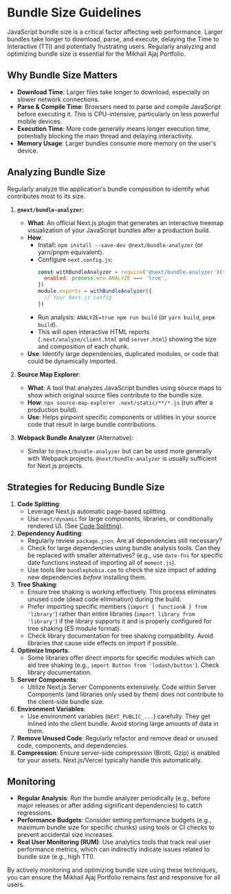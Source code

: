 # Bundle Size Guidelines

JavaScript bundle size is a critical factor affecting web performance. Larger bundles take longer to download, parse, and execute, delaying the Time to Interactive (TTI) and potentially frustrating users. Regularly analyzing and optimizing bundle size is essential for the Mikhail Ajaj Portfolio.

## Why Bundle Size Matters

-   **Download Time**: Larger files take longer to download, especially on slower network connections.
-   **Parse & Compile Time**: Browsers need to parse and compile JavaScript before executing it. This is CPU-intensive, particularly on less powerful mobile devices.
-   **Execution Time**: More code generally means longer execution time, potentially blocking the main thread and delaying interactivity.
-   **Memory Usage**: Larger bundles consume more memory on the user's device.

## Analyzing Bundle Size

Regularly analyze the application's bundle composition to identify what contributes most to its size.

1.  **`@next/bundle-analyzer`**:
    *   **What**: An official Next.js plugin that generates an interactive treemap visualization of your JavaScript bundles after a production build.
    *   **How**:
        *   Install: `npm install --save-dev @next/bundle-analyzer` (or yarn/pnpm equivalent).
        *   Configure `next.config.js`:
            ```javascript
            const withBundleAnalyzer = require('@next/bundle-analyzer')({
              enabled: process.env.ANALYZE === 'true',
            })
            module.exports = withBundleAnalyzer({
              // Your Next.js config
            })
            ```
        *   Run analysis: `ANALYZE=true npm run build` (or `yarn build`, `pnpm build`).
        *   This will open interactive HTML reports (`.next/analyze/client.html` and `server.html`) showing the size and composition of each chunk.
    *   **Use**: Identify large dependencies, duplicated modules, or code that could be dynamically imported.

2.  **Source Map Explorer**:
    *   **What**: A tool that analyzes JavaScript bundles using source maps to show which original source files contribute to the bundle size.
    *   **How**: `npx source-map-explorer .next/static/**/*.js` (run after a production build).
    *   **Use**: Helps pinpoint specific components or utilities in your source code that result in large bundle contributions.

3.  **Webpack Bundle Analyzer** (Alternative):
    *   Similar to `@next/bundle-analyzer` but can be used more generally with Webpack projects. `@next/bundle-analyzer` is usually sufficient for Next.js projects.

## Strategies for Reducing Bundle Size

1.  **Code Splitting**:
    *   Leverage Next.js automatic page-based splitting.
    *   Use `next/dynamic` for large components, libraries, or conditionally rendered UI. (See [Code Splitting](./code-splitting.md)).
2.  **Dependency Auditing**:
    *   Regularly review `package.json`. Are all dependencies still necessary?
    *   Check for large dependencies using bundle analysis tools. Can they be replaced with smaller alternatives? (e.g., use `date-fns` for specific date functions instead of importing all of `moment.js`).
    *   Use tools like `bundlephobia.com` to check the size impact of adding new dependencies *before* installing them.
3.  **Tree Shaking**:
    *   Ensure tree shaking is working effectively. This process eliminates unused code (dead code elimination) during the build.
    *   Prefer importing specific members (`import { functionA } from 'library'`) rather than entire libraries (`import library from 'library'`) if the library supports it and is properly configured for tree shaking (ES module format).
    *   Check library documentation for tree shaking compatibility. Avoid libraries that cause side effects on import if possible.
4.  **Optimize Imports**:
    *   Some libraries offer direct imports for specific modules which can aid tree shaking (e.g., `import Button from 'lodash/button'`). Check library documentation.
5.  **Server Components**:
    *   Utilize Next.js Server Components extensively. Code within Server Components (and libraries only used by them) does not contribute to the client-side bundle size.
6.  **Environment Variables**:
    *   Use environment variables (`NEXT_PUBLIC_...`) carefully. They get inlined into the client bundle. Avoid storing large amounts of data in them.
7.  **Remove Unused Code**: Regularly refactor and remove dead or unused code, components, and dependencies.
8.  **Compression**: Ensure server-side compression (Brotli, Gzip) is enabled for your assets. Next.js/Vercel typically handle this automatically.

## Monitoring

-   **Regular Analysis**: Run the bundle analyzer periodically (e.g., before major releases or after adding significant dependencies) to catch regressions.
-   **Performance Budgets**: Consider setting performance budgets (e.g., maximum bundle size for specific chunks) using tools or CI checks to prevent accidental size increases.
-   **Real User Monitoring (RUM)**: Use analytics tools that track real user performance metrics, which can indirectly indicate issues related to bundle size (e.g., high TTI).

By actively monitoring and optimizing bundle size using these techniques, you can ensure the Mikhail Ajaj Portfolio remains fast and responsive for all users.